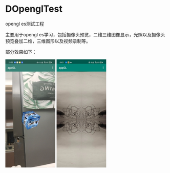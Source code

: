 # DOpenglTest
opengl es测试工程

主要用于opengl es学习，包括摄像头预览，二维三维图像显示，光照以及摄像头预览叠加二维，三维图形以及视频录制等。

部分效果如下：

<img src="./images/预览+3D.webp/" alt="预览+3D" style="zoom:33%;" />



<img src="./images/四分屏乱画.webp" alt="四分屏乱画" style="zoom:33%;" />